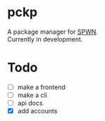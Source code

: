 # pckp
A package manager for [SPWN](https://github.com/Spu7Nix/SPWN-language).  
Currently in development.

# Todo
- [ ] make a frontend
- [ ] make a cli
- [ ] api docs
- [x] add accounts